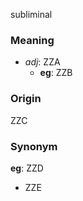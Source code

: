 subliminal
### Meaning
+ _adj_: ZZA
    + __eg__: ZZB

### Origin

ZZC

### Synonym

__eg__: ZZD

+ ZZE


